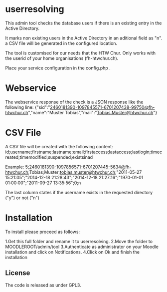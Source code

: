 # userresolving

This admin tool checks the database users if there is an existing entry in the Active Directory.

It marks non existing users in the Active Directory in an aditional field as "n".
a CSV file will be generated in the configured location.

The tool is customised for our needs that the HTW Chur. 
Only works with the userid of your home organisations (fh-htwchur.ch).

Place your service configuration in the config.php .

# Webservice
The webservice response of the check is a JSON response like the following line: 
{"sid":"2460181390-1097845571-6701207438-99750@fh-htwchur.ch","name":"Muster Tobias","mail":"Tobias.Muster@htwchur.ch"}

# CSV File
A CSV file will be created with the following content:
id;username;firstname;lastname;email;firstaccess;lastaccess;lastlogin;timecreated;timemodified;suspended;existsinad

Example:
5;2460181390-1097856571-6701207445-5634@fh-htwchur.ch;Tobias;Muster;tobias.muster@htwchur.ch;"2011-05-27 15:21:05";"2014-12-18 21:28:43";"2014-12-18 21:27:16";"1970-01-01 01:00:00";"2011-09-27 13:35:56";0;n

The last column states if the username exists in the requested directory ("y") or not ("n")

# Installation

To install please proceed as follows:

1.Get this full folder and rename it to userresolving.
2.Move the folder to MOODLEROOT/admin/tool
3.Authenticate as administrator on your Moodle installation and click on Notifications.
4.Click on Ok and finish the installation


## License

The code is released as under GPL3.

